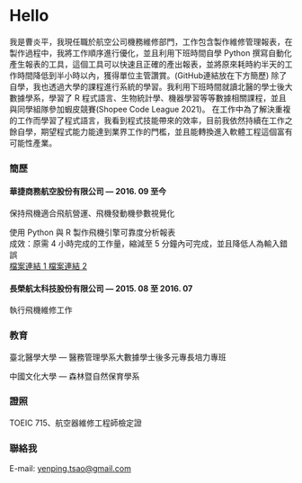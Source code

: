 # Hello
我是曹炎平，我現任職於航空公司機務維修部門，工作包含製作維修管理報表，在製作過程中，我將工作順序進行優化，並且利用下班時間自學 Python 撰寫自動化產生報表的工具，這個工具可以快速且正確的產出報表，並將原來耗時約半天的工作時間降低到半小時以內，獲得單位主管讚賞。(GitHub連結放在下方簡歷)
除了自學，我也透過大學的課程進行系統的學習。我利用下班時間就讀北醫的學士後大數據學系，學習了 R 程式語言、生物統計學、機器學習等等數據相關課程，並且與同學組隊參加蝦皮競賽(Shopee Code League 2021)。
在工作中為了解決重複的工作而學習了程式語言，我看到程式技能帶來的效率，目前我依然持續在工作之餘自學，期望程式能力能達到業界工作的門檻，並且能轉換進入軟體工程這個富有可能性產業。
 
### 簡歷
#### 華捷商務航空股份有限公司 — 2016. 09 至今
保持飛機適合飛航營運、飛機發動機參數視覺化

使用 Python 與 R 製作飛機引擎可靠度分析報表   
成效：原需 4 小時完成的工作量，縮減至 5 分鐘內可完成，並且降低人為輸入錯誤  
[檔案連結 1 ](https://github.com/ccu92/python-tool/blob/master/COMBO.py)
[檔案連結 2 ](https://github.com/ccu92/R_small_tool/blob/main/lineChart.R)

#### 長榮航太科技股份有限公司 — 2015. 08 至 2016. 07
執行飛機維修工作

### 教育
臺北醫學大學 — 醫務管理學系大數據學士後多元專長培力專班

中國文化大學 — 森林暨自然保育學系

### 證照
TOEIC 715、航空器維修工程師檢定證

  
### 聯絡我
E-mail: [yenping.tsao@gmail.com](mailto:yenping.tsao@gmail.com)
